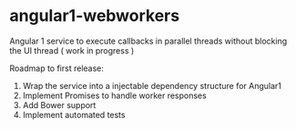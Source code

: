 # angular1-webworkers
Angular 1 service to execute callbacks in parallel threads without blocking the UI thread ( work in progress )

Roadmap to first release:

1. Wrap the service into a injectable dependency structure for Angular1
2. Implement Promises to handle worker responses
3. Add Bower support
4. Implement automated tests

